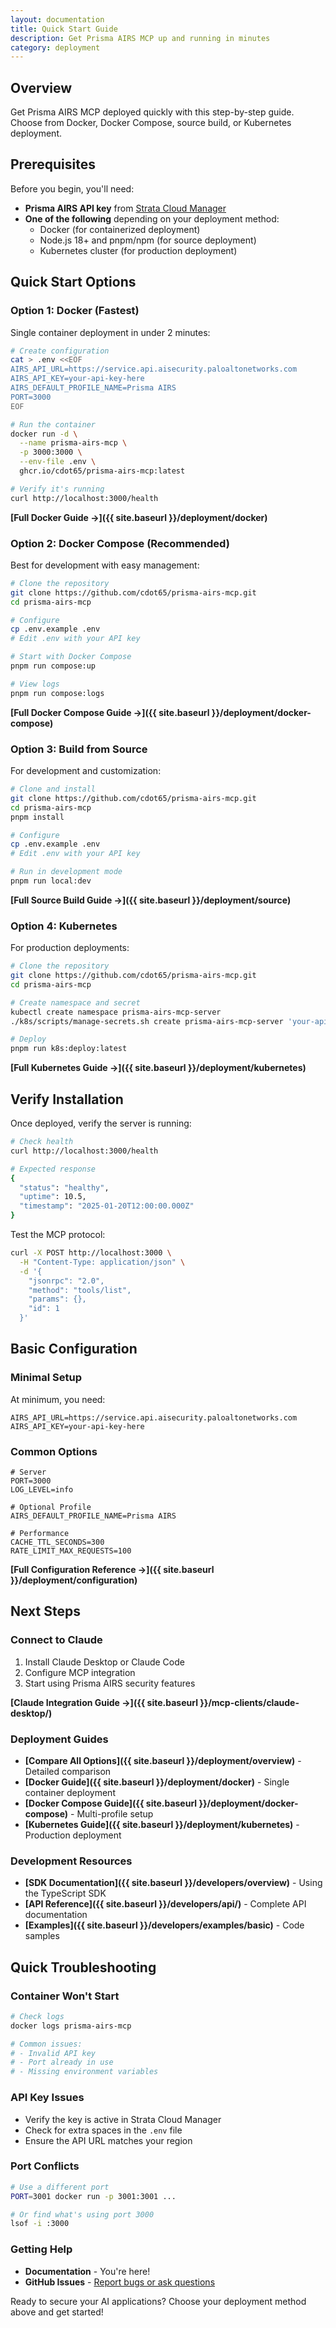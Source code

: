 ```yaml
---
layout: documentation
title: Quick Start Guide
description: Get Prisma AIRS MCP up and running in minutes
category: deployment
---
```


## Overview

Get Prisma AIRS MCP deployed quickly with this step-by-step guide. Choose from Docker, Docker Compose, source build, or Kubernetes deployment.

## Prerequisites

Before you begin, you'll need:

- **Prisma AIRS API key** from [Strata Cloud Manager](https://stratacloudmanager.paloaltonetworks.com)
- **One of the following** depending on your deployment method:
    - Docker (for containerized deployment)
    - Node.js 18+ and pnpm/npm (for source deployment)
    - Kubernetes cluster (for production deployment)

## Quick Start Options

### Option 1: Docker (Fastest)

Single container deployment in under 2 minutes:

```bash
# Create configuration
cat > .env <<EOF
AIRS_API_URL=https://service.api.aisecurity.paloaltonetworks.com
AIRS_API_KEY=your-api-key-here
AIRS_DEFAULT_PROFILE_NAME=Prisma AIRS
PORT=3000
EOF

# Run the container
docker run -d \
  --name prisma-airs-mcp \
  -p 3000:3000 \
  --env-file .env \
  ghcr.io/cdot65/prisma-airs-mcp:latest

# Verify it's running
curl http://localhost:3000/health
```

**[Full Docker Guide →]({{ site.baseurl }}/deployment/docker)**

### Option 2: Docker Compose (Recommended)

Best for development with easy management:

```bash
# Clone the repository
git clone https://github.com/cdot65/prisma-airs-mcp.git
cd prisma-airs-mcp

# Configure
cp .env.example .env
# Edit .env with your API key

# Start with Docker Compose
pnpm run compose:up

# View logs
pnpm run compose:logs
```

**[Full Docker Compose Guide →]({{ site.baseurl }}/deployment/docker-compose)**

### Option 3: Build from Source

For development and customization:

```bash
# Clone and install
git clone https://github.com/cdot65/prisma-airs-mcp.git
cd prisma-airs-mcp
pnpm install

# Configure
cp .env.example .env
# Edit .env with your API key

# Run in development mode
pnpm run local:dev
```

**[Full Source Build Guide →]({{ site.baseurl }}/deployment/source)**

### Option 4: Kubernetes

For production deployments:

```bash
# Clone the repository
git clone https://github.com/cdot65/prisma-airs-mcp.git
cd prisma-airs-mcp

# Create namespace and secret
kubectl create namespace prisma-airs-mcp-server
./k8s/scripts/manage-secrets.sh create prisma-airs-mcp-server 'your-api-key-here'

# Deploy
pnpm run k8s:deploy:latest
```

**[Full Kubernetes Guide →]({{ site.baseurl }}/deployment/kubernetes)**

## Verify Installation

Once deployed, verify the server is running:

```bash
# Check health
curl http://localhost:3000/health

# Expected response
{
  "status": "healthy",
  "uptime": 10.5,
  "timestamp": "2025-01-20T12:00:00.000Z"
}
```

Test the MCP protocol:

```bash
curl -X POST http://localhost:3000 \
  -H "Content-Type: application/json" \
  -d '{
    "jsonrpc": "2.0",
    "method": "tools/list",
    "params": {},
    "id": 1
  }'
```

## Basic Configuration

### Minimal Setup

At minimum, you need:

```env
AIRS_API_URL=https://service.api.aisecurity.paloaltonetworks.com
AIRS_API_KEY=your-api-key-here
```

### Common Options

```env
# Server
PORT=3000
LOG_LEVEL=info

# Optional Profile
AIRS_DEFAULT_PROFILE_NAME=Prisma AIRS

# Performance
CACHE_TTL_SECONDS=300
RATE_LIMIT_MAX_REQUESTS=100
```

**[Full Configuration Reference →]({{ site.baseurl }}/deployment/configuration)**

## Next Steps

### Connect to Claude

1. Install Claude Desktop or Claude Code
2. Configure MCP integration
3. Start using Prisma AIRS security features

**[Claude Integration Guide →]({{ site.baseurl }}/mcp-clients/claude-desktop/)**

### Deployment Guides

- **[Compare All Options]({{ site.baseurl }}/deployment/overview)** - Detailed comparison
- **[Docker Guide]({{ site.baseurl }}/deployment/docker)** - Single container deployment
- **[Docker Compose Guide]({{ site.baseurl }}/deployment/docker-compose)** - Multi-profile setup
- **[Kubernetes Guide]({{ site.baseurl }}/deployment/kubernetes)** - Production deployment

### Development Resources

- **[SDK Documentation]({{ site.baseurl }}/developers/overview)** - Using the TypeScript SDK
- **[API Reference]({{ site.baseurl }}/developers/api/)** - Complete API documentation
- **[Examples]({{ site.baseurl }}/developers/examples/basic)** - Code samples

## Quick Troubleshooting

### Container Won't Start

```bash
# Check logs
docker logs prisma-airs-mcp

# Common issues:
# - Invalid API key
# - Port already in use
# - Missing environment variables
```

### API Key Issues

- Verify the key is active in Strata Cloud Manager
- Check for extra spaces in the `.env` file
- Ensure the API URL matches your region

### Port Conflicts

```bash
# Use a different port
PORT=3001 docker run -p 3001:3001 ...

# Or find what's using port 3000
lsof -i :3000
```

### Getting Help

- **Documentation** - You're here!
- **GitHub Issues** - [Report bugs or ask questions](https://github.com/cdot65/prisma-airs-mcp/issues)

Ready to secure your AI applications? Choose your deployment method above and get started!
